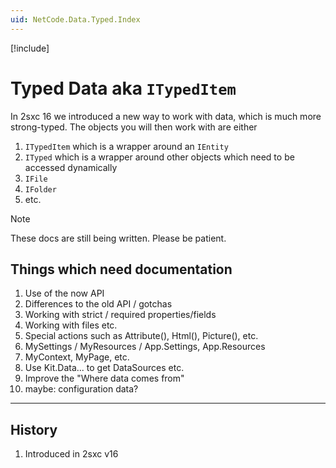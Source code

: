```yaml
---
uid: NetCode.Data.Typed.Index
---
```


[!include[](~/pages/basics/stack/_shared-float-summary.md)]
<style>.context-box-summary .data-all, .context-box-summary .prepare-all { visibility: visible; } </style>

# Typed Data aka `ITypedItem`

In 2sxc 16 we introduced a new way to work with data, which is much more strong-typed.
The objects you will then work with are either

1. `ITypedItem` which is a wrapper around an `IEntity`
1. `ITyped` which is a wrapper around other objects which need to be accessed dynamically
1. `IFile`
1. `IFolder`
1. etc.

> [!NOTE]
> These docs are still being written. Please be patient.

## Things which need documentation

1. Use of the now API
1. Differences to the old API / gotchas
1. Working with strict / required properties/fields
1. Working with files etc.
1. Special actions such as Attribute(), Html(), Picture(), etc.
1. MySettings / MyResources / App.Settings, App.Resources
1. MyContext, MyPage, etc.
1. Use Kit.Data... to get DataSources etc.
1. Improve the "Where data comes from"
1. maybe: configuration data?


---


## History

1. Introduced in 2sxc v16
